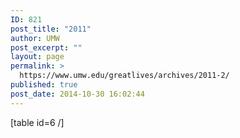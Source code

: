 ```yaml
---
ID: 821
post_title: "2011"
author: UMW
post_excerpt: ""
layout: page
permalink: >
  https://www.umw.edu/greatlives/archives/2011-2/
published: true
post_date: 2014-10-30 16:02:44
---
```

[table id=6 /]

&nbsp;